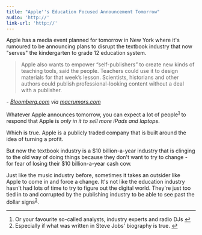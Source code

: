 ```yaml
---
title: "Apple''s Education Focused Announcement Tomorrow"
audio: 'http://'
link-url: 'http://'
---
```

<p>Apple has a media event planned for tomorrow in New York where it's rumoured to be announcing plans to disrupt the textbook industry that now "serves" the kindergarten to grade 12 education system.</p>
<blockquote><p>
  Apple also wants to empower “self-publishers” to create new kinds of teaching tools, said the people. Teachers could use it to design materials for that week’s lesson. Scientists, historians and other authors could publish professional-looking content without a deal with a publisher.
</p></blockquote>
<p><em>- <a href="http://www.bloomberg.com/news/2012-01-18/apple-said-to-plan-textbook-push-to-bolster-ipad-use-in-schools.html">Bloomberg.com</a> via <a href="http://www.macrumors.com/2012/01/18/apples-textbook-initiative-to-feature-strong-k-12-focus-aid-publishers-large-and-small/">macrumors.com</a></em></p>
<p>Whatever Apple announces tomorrow, you can expect a lot of people<sup id="fnref-19990:1"><a href="#fn-19990:1" rel="footnote">1</a></sup> to respond that Apple is <em>only in it to sell more iPads and laptops</em>.</p>
<p>Which is true. Apple is a publicly traded company that is built around the idea of turning a profit.</p>
<p>But now the textbook industry is a $10 billion-a-year industry that is clinging to the old way of doing things because they don't want to try to change - for fear of losing their $10 billion-a-year cash cow.</p>
<p>Just like the music industry before, sometimes it takes an outsider like Apple to come in and force a change. It's not like the education industry hasn't had lots of time to try to figure out the digital world. They're just too tied in to and corrupted by the publishing industry to be able to see past the dollar signs<sup id="fnref-19990:2"><a href="#fn-19990:2" rel="footnote">2</a></sup>.</p>
<div class="footnotes">
<hr />
<ol>
<li id="fn-19990:1">
Or your favourite so-called analysts, industry experts and radio DJs&#160;<a href="#fnref-19990:1" rev="footnote">&#8617;</a>
</li>
<li id="fn-19990:2">
Especially if what was written in Steve Jobs' biography is true.&#160;<a href="#fnref-19990:2" rev="footnote">&#8617;</a>
</li>
</ol>
</div>
